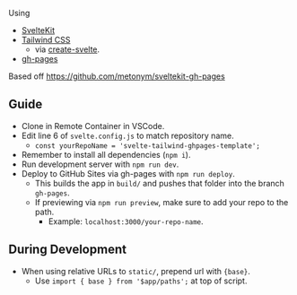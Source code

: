Using

- [SvelteKit](https://kit.svelte.dev/)
- [Tailwind CSS](https://tailwindcss.com/)
  - via [create-svelte](https://github.com/sveltejs/kit/tree/master/packages/create-svelte).
- [gh-pages](https://www.npmjs.com/package/gh-pages)

Based off https://github.com/metonym/sveltekit-gh-pages

## Guide

- Clone in Remote Container in VSCode.
- Edit line 6 of `svelte.config.js` to match repository name.
  - `const yourRepoName = 'svelte-tailwind-ghpages-template';`
- Remember to install all dependencies (`npm i`).
- Run development server with `npm run dev`.
- Deploy to GitHub Sites via gh-pages with `npm run deploy`.
  - This builds the app in `build/` and pushes that folder into the branch `gh-pages`.
  - If previewing via `npm run preview`, make sure to add your repo to the path.
    - Example: `localhost:3000/your-repo-name`.

## During Development

- When using relative URLs to `static/`, prepend url with `{base}`.
  - Use `import { base } from '$app/paths';` at top of script.
